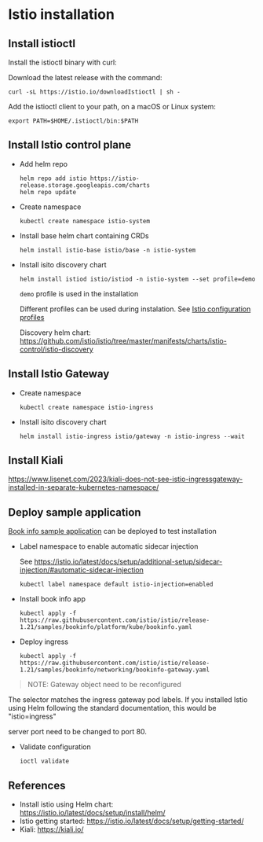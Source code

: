 # Istio installation

## Install istioctl

Install the istioctl binary with curl:

Download the latest release with the command:

```shell
curl -sL https://istio.io/downloadIstioctl | sh -
```

Add the istioctl client to your path, on a macOS or Linux system:

```shell
export PATH=$HOME/.istioctl/bin:$PATH
```

## Install Istio control plane

- Add helm repo
 
  ```shell
  helm repo add istio https://istio-release.storage.googleapis.com/charts
  helm repo update
  ``` 

- Create namespace

  ```shell
  kubectl create namespace istio-system
  ```

- Install base helm chart containing CRDs

  ```shell
  helm install istio-base istio/base -n istio-system
  ```

- Install isito discovery chart

  ```shell
  helm install istiod istio/istiod -n istio-system --set profile=demo
  ```

  `demo` profile is used in the installation

  Different profiles can be used during instalation. See [Istio configuration profiles](https://istio.io/latest/docs/setup/additional-setup/config-profiles/)

  Discovery helm chart: https://github.com/istio/istio/tree/master/manifests/charts/istio-control/istio-discovery


## Install Istio Gateway

- Create namespace

  ```shell
  kubectl create namespace istio-ingress
  ```

- Install isito discovery chart

  ```shell
  helm install istio-ingress istio/gateway -n istio-ingress --wait
  ```

## Install Kiali

https://www.lisenet.com/2023/kiali-does-not-see-istio-ingressgateway-installed-in-separate-kubernetes-namespace/


## Deploy sample application

[Book info sample application](https://istio.io/latest/docs/examples/bookinfo/) can be deployed to test installation

- Label namespace to enable automatic sidecar injection

  See https://istio.io/latest/docs/setup/additional-setup/sidecar-injection/#automatic-sidecar-injection

  ```shell
  kubectl label namespace default istio-injection=enabled 
  ```

- Install book info app

  ```shell
  kubectl apply -f https://raw.githubusercontent.com/istio/istio/release-1.21/samples/bookinfo/platform/kube/bookinfo.yaml

  ```

- Deploy ingress

  ```shell
  kubectl apply -f https://raw.githubusercontent.com/istio/istio/release-1.21/samples/bookinfo/networking/bookinfo-gateway.yaml
  ```

>  NOTE: Gateway object need to be reconfigured

  The selector matches the ingress gateway pod labels. If you installed Istio using Helm following the standard documentation, this would be "istio=ingress"

  server port need to be changed to port 80.

 - Validate configuration

   ```shell
   ioctl validate
   ```


## References

- Install istio using Helm chart: https://istio.io/latest/docs/setup/install/helm/ 
- Istio getting started: https://istio.io/latest/docs/setup/getting-started/
- Kiali: https://kiali.io/

